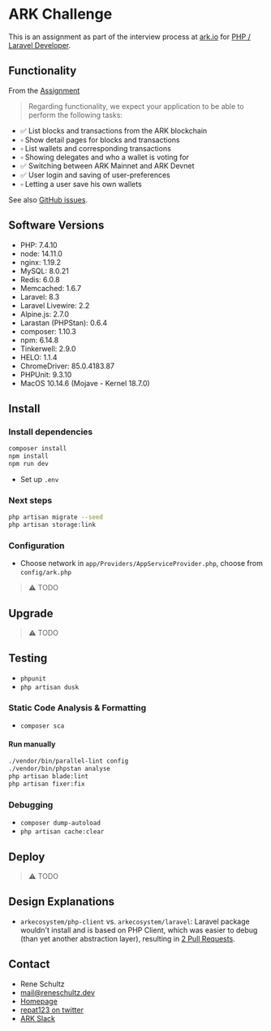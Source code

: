 # ARK Challenge

This is an assignment as part of the interview process at [ark.io](https://ark.io) for [PHP / Laravel Developer](https://ark.io/careers).

## Functionality

From the [Assignment](https://www.notion.so/Laravel-Assignment-cfeb8f0570044018815806466f1fbc71)

> Regarding functionality, we expect your application to be able to perform the following tasks:

* ✅ List blocks and transactions from the ARK blockchain
* ▫️ Show detail pages for blocks and transactions
* ▫️ List wallets and corresponding transactions
* ▫️ Showing delegates and who a wallet is voting for
* ✅ Switching between ARK Mainnet and ARK Devnet
* ✅ User login and saving of user-preferences
* ▫️ Letting a user save his own wallets

See also [GitHub issues](https://github.com/repat/ark-challenge/issues/).

## Software Versions

* PHP: 7.4.10
* node: 14.11.0
* nginx: 1.19.2
* MySQL: 8.0.21
* Redis: 6.0.8
* Memcached: 1.6.7
* Laravel: 8.3
* Laravel Livewire: 2.2
* Alpine.js: 2.7.0
* Larastan (PHPStan): 0.6.4
* composer: 1.10.3
* npm: 6.14.8
* Tinkerwell: 2.9.0
* HELO: 1.1.4
* ChromeDriver: 85.0.4183.87
* PHPUnit: 9.3.10
* MacOS 10.14.6 (Mojave - Kernel 18.7.0)

## Install

### Install dependencies

```sh
composer install
npm install
npm run dev
```

* Set up `.env`

### Next steps

```sh
php artisan migrate --seed
php artisan storage:link
```

### Configuration

* Choose network in `app/Providers/AppServiceProvider.php`, choose from `config/ark.php`

> ⚠️ TODO

## Upgrade

> ⚠️ TODO

## Testing

* `phpunit`
* `php artisan dusk`

### Static Code Analysis & Formatting

* `composer sca`

#### Run manually

```sh
./vendor/bin/parallel-lint config
./vendor/bin/phpstan analyse
php artisan blade:lint
php artisan fixer:fix
```

### Debugging

* `composer dump-autoload`
* `php artisan cache:clear`

## Deploy

> ⚠️ TODO

## Design Explanations

* `arkecosystem/php-client` vs. `arkecosystem/laravel`: Laravel package wouldn't install and is based on PHP Client, which was easier to debug (than yet another abstraction layer), resulting in [2 Pull Requests](https://github.com/repat/php-client).

## Contact

* Rene Schultz
* mail@reneschultz.dev
* [Homepage](https://reneschultz.dev)
* [repat123 on twitter](https://twitter.com/repat123)
* [ARK Slack](https://cryptoarkproject.slack.com/archives/D01A95NM0KZ)
